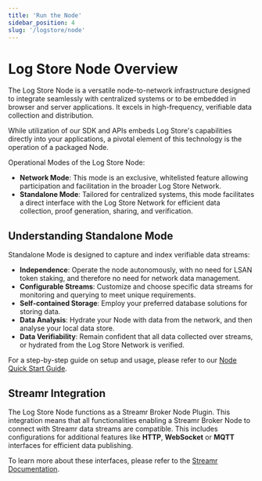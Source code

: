 ```yaml
---
title: 'Run the Node'
sidebar_position: 4
slug: '/logstore/node'
---
```


# Log Store Node Overview

The Log Store Node is a versatile node-to-network infrastructure designed to integrate seamlessly with centralized systems or to be embedded in browser and server applications. It excels in high-frequency, verifiable data collection and distribution.

While utilization of our SDK and APIs embeds Log Store's capabilities directly into your applications, a pivotal element of this technology is the operation of a packaged Node.

Operational Modes of the Log Store Node:

- **Network Mode**: This mode is an exclusive, whitelisted feature allowing participation and facilitation in the broader Log Store Network.
- **Standalone Mode**: Tailored for centralized systems, this mode facilitates a direct interface with the Log Store Network for efficient data collection, proof generation, sharing, and verification.

## Understanding Standalone Mode

Standalone Mode is designed to capture and index verifiable data streams:

- **Independence**: Operate the node autonomously, with no need for LSAN token staking, and therefore no need for network data management.
- **Configurable Streams**: Customize and choose specific data streams for monitoring and querying to meet unique requirements.
- **Self-contained Storage**: Employ your preferred database solutions for storing data.
- **Data Analysis**: Hydrate your Node with data from the network, and then analyse your local data store.
- **Data Verifiability**: Remain confident that all data collected over streams, or hydrated from the Log Store Network is verified.

For a step-by-step guide on setup and usage, please refer to our [Node Quick Start Guide](../../node/quick-start/install.md).

## Streamr Integration

The Log Store Node functions as a Streamr Broker Node Plugin. This integration means that all functionalities enabling a Streamr Broker Node to connect with Streamr data streams are compatible. This includes configurations for additional features like **HTTP**, **WebSocket** or **MQTT** interfaces for efficient data publishing.

To learn more about these interfaces, please refer to the [Streamr Documentation](https://docs.streamr.network/usage/connect-apps-and-iot/streamr-node-interface).
